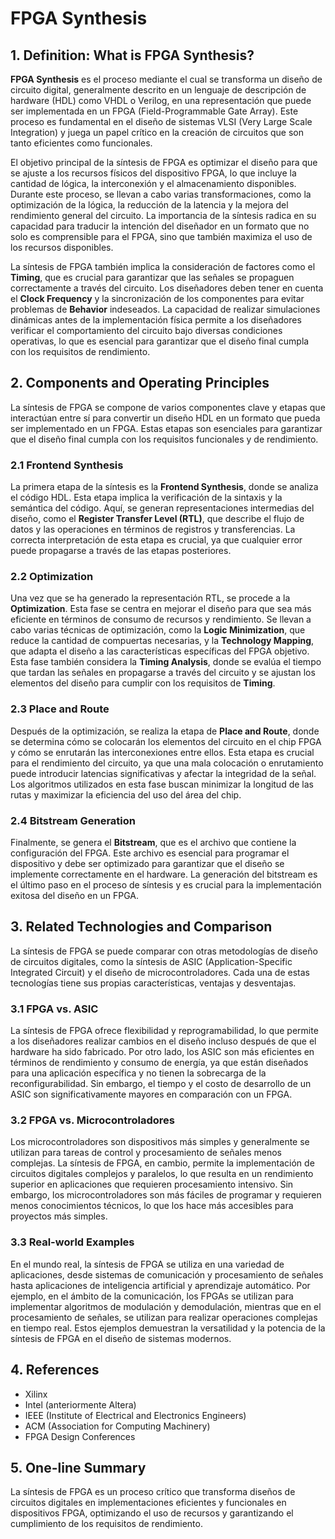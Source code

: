 # FPGA Synthesis

## 1. Definition: What is **FPGA Synthesis**?
**FPGA Synthesis** es el proceso mediante el cual se transforma un diseño de circuito digital, generalmente descrito en un lenguaje de descripción de hardware (HDL) como VHDL o Verilog, en una representación que puede ser implementada en un FPGA (Field-Programmable Gate Array). Este proceso es fundamental en el diseño de sistemas VLSI (Very Large Scale Integration) y juega un papel crítico en la creación de circuitos que son tanto eficientes como funcionales.

El objetivo principal de la síntesis de FPGA es optimizar el diseño para que se ajuste a los recursos físicos del dispositivo FPGA, lo que incluye la cantidad de lógica, la interconexión y el almacenamiento disponibles. Durante este proceso, se llevan a cabo varias transformaciones, como la optimización de la lógica, la reducción de la latencia y la mejora del rendimiento general del circuito. La importancia de la síntesis radica en su capacidad para traducir la intención del diseñador en un formato que no solo es comprensible para el FPGA, sino que también maximiza el uso de los recursos disponibles.

La síntesis de FPGA también implica la consideración de factores como el **Timing**, que es crucial para garantizar que las señales se propaguen correctamente a través del circuito. Los diseñadores deben tener en cuenta el **Clock Frequency** y la sincronización de los componentes para evitar problemas de **Behavior** indeseados. La capacidad de realizar simulaciones dinámicas antes de la implementación física permite a los diseñadores verificar el comportamiento del circuito bajo diversas condiciones operativas, lo que es esencial para garantizar que el diseño final cumpla con los requisitos de rendimiento.

## 2. Components and Operating Principles
La síntesis de FPGA se compone de varios componentes clave y etapas que interactúan entre sí para convertir un diseño HDL en un formato que pueda ser implementado en un FPGA. Estas etapas son esenciales para garantizar que el diseño final cumpla con los requisitos funcionales y de rendimiento.

### 2.1 Frontend Synthesis
La primera etapa de la síntesis es la **Frontend Synthesis**, donde se analiza el código HDL. Esta etapa implica la verificación de la sintaxis y la semántica del código. Aquí, se generan representaciones intermedias del diseño, como el **Register Transfer Level (RTL)**, que describe el flujo de datos y las operaciones en términos de registros y transferencias. La correcta interpretación de esta etapa es crucial, ya que cualquier error puede propagarse a través de las etapas posteriores.

### 2.2 Optimization
Una vez que se ha generado la representación RTL, se procede a la **Optimization**. Esta fase se centra en mejorar el diseño para que sea más eficiente en términos de consumo de recursos y rendimiento. Se llevan a cabo varias técnicas de optimización, como la **Logic Minimization**, que reduce la cantidad de compuertas necesarias, y la **Technology Mapping**, que adapta el diseño a las características específicas del FPGA objetivo. Esta fase también considera la **Timing Analysis**, donde se evalúa el tiempo que tardan las señales en propagarse a través del circuito y se ajustan los elementos del diseño para cumplir con los requisitos de **Timing**.

### 2.3 Place and Route
Después de la optimización, se realiza la etapa de **Place and Route**, donde se determina cómo se colocarán los elementos del circuito en el chip FPGA y cómo se enrutarán las interconexiones entre ellos. Esta etapa es crucial para el rendimiento del circuito, ya que una mala colocación o enrutamiento puede introducir latencias significativas y afectar la integridad de la señal. Los algoritmos utilizados en esta fase buscan minimizar la longitud de las rutas y maximizar la eficiencia del uso del área del chip.

### 2.4 Bitstream Generation
Finalmente, se genera el **Bitstream**, que es el archivo que contiene la configuración del FPGA. Este archivo es esencial para programar el dispositivo y debe ser optimizado para garantizar que el diseño se implemente correctamente en el hardware. La generación del bitstream es el último paso en el proceso de síntesis y es crucial para la implementación exitosa del diseño en un FPGA.

## 3. Related Technologies and Comparison
La síntesis de FPGA se puede comparar con otras metodologías de diseño de circuitos digitales, como la síntesis de ASIC (Application-Specific Integrated Circuit) y el diseño de microcontroladores. Cada una de estas tecnologías tiene sus propias características, ventajas y desventajas.

### 3.1 FPGA vs. ASIC
La síntesis de FPGA ofrece flexibilidad y reprogramabilidad, lo que permite a los diseñadores realizar cambios en el diseño incluso después de que el hardware ha sido fabricado. Por otro lado, los ASIC son más eficientes en términos de rendimiento y consumo de energía, ya que están diseñados para una aplicación específica y no tienen la sobrecarga de la reconfigurabilidad. Sin embargo, el tiempo y el costo de desarrollo de un ASIC son significativamente mayores en comparación con un FPGA.

### 3.2 FPGA vs. Microcontroladores
Los microcontroladores son dispositivos más simples y generalmente se utilizan para tareas de control y procesamiento de señales menos complejas. La síntesis de FPGA, en cambio, permite la implementación de circuitos digitales complejos y paralelos, lo que resulta en un rendimiento superior en aplicaciones que requieren procesamiento intensivo. Sin embargo, los microcontroladores son más fáciles de programar y requieren menos conocimientos técnicos, lo que los hace más accesibles para proyectos más simples.

### 3.3 Real-world Examples
En el mundo real, la síntesis de FPGA se utiliza en una variedad de aplicaciones, desde sistemas de comunicación y procesamiento de señales hasta aplicaciones de inteligencia artificial y aprendizaje automático. Por ejemplo, en el ámbito de la comunicación, los FPGAs se utilizan para implementar algoritmos de modulación y demodulación, mientras que en el procesamiento de señales, se utilizan para realizar operaciones complejas en tiempo real. Estos ejemplos demuestran la versatilidad y la potencia de la síntesis de FPGA en el diseño de sistemas modernos.

## 4. References
- Xilinx
- Intel (anteriormente Altera)
- IEEE (Institute of Electrical and Electronics Engineers)
- ACM (Association for Computing Machinery)
- FPGA Design Conferences

## 5. One-line Summary
La síntesis de FPGA es un proceso crítico que transforma diseños de circuitos digitales en implementaciones eficientes y funcionales en dispositivos FPGA, optimizando el uso de recursos y garantizando el cumplimiento de los requisitos de rendimiento.